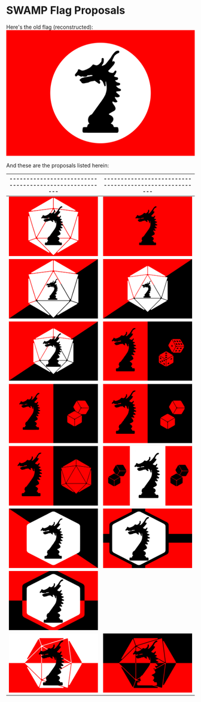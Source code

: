 # SWAMP Flag Proposals

Here's the old flag (reconstructed):
![](flag_0.svg)

And these are the proposals listed herein:

| ------------------------------------------------------- | ------------------------------------------------------- |
| - | - |
| ![](flag_1.svg) | ![](flag_albania.svg) |
| ![](flag_2.0.svg) | ![](flag_2.5.svg) |
| ![](flag_2.10.svg) | ![](flag_michiel.svg) |
| ![](flag_3.0.svg) | ![](flag_3.5.svg) |
| ![](flag_4.svg) | ![](flag_5.svg) |
| ![](flag_6.svg) | ![](flag_7.svg) |
| ![](flag_8.svg) |  |
| ![](flag_9.0.svg) | ![](flag_9.5.svg) |
